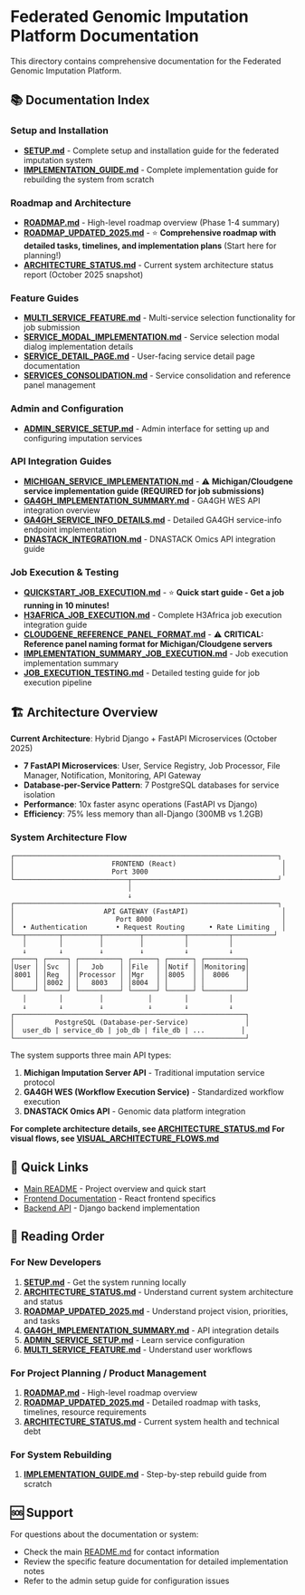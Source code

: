 # Federated Genomic Imputation Platform Documentation

This directory contains comprehensive documentation for the Federated Genomic Imputation Platform.

## 📚 Documentation Index

### Setup and Installation
- **[SETUP.md](./SETUP.md)** - Complete setup and installation guide for the federated imputation system
- **[IMPLEMENTATION_GUIDE.md](./IMPLEMENTATION_GUIDE.md)** - Complete implementation guide for rebuilding the system from scratch

### Roadmap and Architecture
- **[ROADMAP.md](./ROADMAP.md)** - High-level roadmap overview (Phase 1-4 summary)
- **[ROADMAP_UPDATED_2025.md](./ROADMAP_UPDATED_2025.md)** - ⭐ **Comprehensive roadmap with detailed tasks, timelines, and implementation plans** (Start here for planning!)
- **[ARCHITECTURE_STATUS.md](./ARCHITECTURE_STATUS.md)** - Current system architecture status report (October 2025 snapshot)

### Feature Guides
- **[MULTI_SERVICE_FEATURE.md](./MULTI_SERVICE_FEATURE.md)** - Multi-service selection functionality for job submission
- **[SERVICE_MODAL_IMPLEMENTATION.md](./SERVICE_MODAL_IMPLEMENTATION.md)** - Service selection modal dialog implementation details
- **[SERVICE_DETAIL_PAGE.md](./SERVICE_DETAIL_PAGE.md)** - User-facing service detail page documentation
- **[SERVICES_CONSOLIDATION.md](./SERVICES_CONSOLIDATION.md)** - Service consolidation and reference panel management

### Admin and Configuration
- **[ADMIN_SERVICE_SETUP.md](./ADMIN_SERVICE_SETUP.md)** - Admin interface for setting up and configuring imputation services

### API Integration Guides
- **[MICHIGAN_SERVICE_IMPLEMENTATION.md](./MICHIGAN_SERVICE_IMPLEMENTATION.md)** - ⚠️ **Michigan/Cloudgene service implementation guide (REQUIRED for job submissions)**
- **[GA4GH_IMPLEMENTATION_SUMMARY.md](./GA4GH_IMPLEMENTATION_SUMMARY.md)** - GA4GH WES API integration overview
- **[GA4GH_SERVICE_INFO_DETAILS.md](./GA4GH_SERVICE_INFO_DETAILS.md)** - Detailed GA4GH service-info endpoint implementation
- **[DNASTACK_INTEGRATION.md](./DNASTACK_INTEGRATION.md)** - DNASTACK Omics API integration guide

### Job Execution & Testing
- **[QUICKSTART_JOB_EXECUTION.md](./QUICKSTART_JOB_EXECUTION.md)** - ⭐ **Quick start guide - Get a job running in 10 minutes!**
- **[H3AFRICA_JOB_EXECUTION.md](./H3AFRICA_JOB_EXECUTION.md)** - Complete H3Africa job execution integration guide
- **[CLOUDGENE_REFERENCE_PANEL_FORMAT.md](./CLOUDGENE_REFERENCE_PANEL_FORMAT.md)** - ⚠️ **CRITICAL: Reference panel naming format for Michigan/Cloudgene servers**
- **[IMPLEMENTATION_SUMMARY_JOB_EXECUTION.md](./IMPLEMENTATION_SUMMARY_JOB_EXECUTION.md)** - Job execution implementation summary
- **[JOB_EXECUTION_TESTING.md](./JOB_EXECUTION_TESTING.md)** - Detailed testing guide for job execution pipeline

## 🏗️ Architecture Overview

**Current Architecture**: Hybrid Django + FastAPI Microservices (October 2025)
- **7 FastAPI Microservices**: User, Service Registry, Job Processor, File Manager, Notification, Monitoring, API Gateway
- **Database-per-Service Pattern**: 7 PostgreSQL databases for service isolation
- **Performance**: 10x faster async operations (FastAPI vs Django)
- **Efficiency**: 75% less memory than all-Django (300MB vs 1.2GB)

### System Architecture Flow

```
┌─────────────────────────────────────────────────────────────────┐
│                        FRONTEND (React)                          │
│                        Port 3000                                 │
└────────────────────────────┬────────────────────────────────────┘
                             │
                             ↓
┌─────────────────────────────────────────────────────────────────┐
│                      API GATEWAY (FastAPI)                       │
│                         Port 8000                                │
│  • Authentication       • Request Routing      • Rate Limiting   │
└──┬────────┬─────────┬─────────┬──────────┬──────────┬──────────┘
   │        │         │         │          │          │
   ↓        ↓         ↓         ↓          ↓          ↓
┌─────┐ ┌─────┐ ┌──────────┐ ┌──────┐ ┌──────┐ ┌──────────┐
│User │ │Svc  │ │   Job    │ │File  │ │Notif │ │Monitoring│
│8001 │ │Reg  │ │Processor │ │Mgr   │ │8005  │ │  8006    │
│     │ │8002 │ │   8003   │ │8004  │ │      │ │          │
└─────┘ └─────┘ └──────────┘ └──────┘ └──────┘ └──────────┘
   │        │         │           │        │          │
   ↓        ↓         ↓           ↓        ↓          ↓
┌─────────────────────────────────────────────────────────┐
│          PostgreSQL (Database-per-Service)              │
│  user_db | service_db | job_db | file_db | ...         │
└─────────────────────────────────────────────────────────┘
```

The system supports three main API types:

1. **Michigan Imputation Server API** - Traditional imputation service protocol
2. **GA4GH WES (Workflow Execution Service)** - Standardized workflow execution
3. **DNASTACK Omics API** - Genomic data platform integration

**For complete architecture details, see [ARCHITECTURE_STATUS.md](./ARCHITECTURE_STATUS.md)**
**For visual flows, see [VISUAL_ARCHITECTURE_FLOWS.md](./VISUAL_ARCHITECTURE_FLOWS.md)**

## 🔗 Quick Links

- [Main README](../README.md) - Project overview and quick start
- [Frontend Documentation](../frontend/README.md) - React frontend specifics
- [Backend API](../imputation/) - Django backend implementation

## 📖 Reading Order

### For New Developers
1. **[SETUP.md](./SETUP.md)** - Get the system running locally
2. **[ARCHITECTURE_STATUS.md](./ARCHITECTURE_STATUS.md)** - Understand current system architecture and status
3. **[ROADMAP_UPDATED_2025.md](./ROADMAP_UPDATED_2025.md)** - Understand project vision, priorities, and tasks
4. **[GA4GH_IMPLEMENTATION_SUMMARY.md](./GA4GH_IMPLEMENTATION_SUMMARY.md)** - API integration details
5. **[ADMIN_SERVICE_SETUP.md](./ADMIN_SERVICE_SETUP.md)** - Learn service configuration
6. **[MULTI_SERVICE_FEATURE.md](./MULTI_SERVICE_FEATURE.md)** - Understand user workflows

### For Project Planning / Product Management
1. **[ROADMAP.md](./ROADMAP.md)** - High-level roadmap overview
2. **[ROADMAP_UPDATED_2025.md](./ROADMAP_UPDATED_2025.md)** - Detailed roadmap with tasks, timelines, resource requirements
3. **[ARCHITECTURE_STATUS.md](./ARCHITECTURE_STATUS.md)** - Current system health and technical debt

### For System Rebuilding
1. **[IMPLEMENTATION_GUIDE.md](./IMPLEMENTATION_GUIDE.md)** - Step-by-step rebuild guide from scratch

## 🆘 Support

For questions about the documentation or system:
- Check the main [README.md](../README.md) for contact information
- Review the specific feature documentation for detailed implementation notes
- Refer to the admin setup guide for configuration issues 